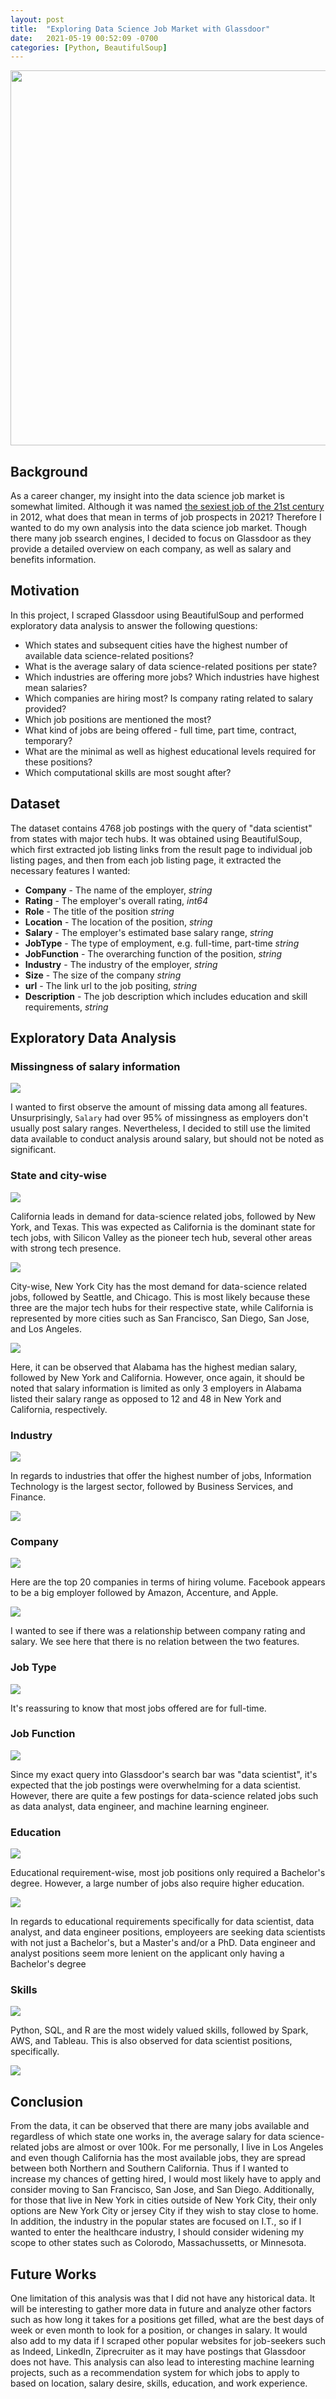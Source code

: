 ```yaml
---
layout: post
title:  "Exploring Data Science Job Market with Glassdoor"
date:   2021-05-19 00:52:09 -0700
categories: [Python, BeautifulSoup]
---
```


<img src="{{site.baseurl}}/images/glassdoor.jpeg?raw=true" width="600"/>

## Background
As a career changer, my insight into the data science job market is somewhat limited. Although it was named [the sexiest job of the 21st century](https://hbr.org/2012/10/data-scientist-the-sexiest-job-of-the-21st-century) in 2012, what does that mean in terms of job prospects in 2021? Therefore I wanted to do my own analysis into the data science job market. Though there many job ssearch engines, I decided to focus on Glassdoor as they provide a detailed overview on each company, as well as salary and benefits information.

## Motivation
In this project, I scraped Glassdoor using BeautifulSoup and performed exploratory data analysis to answer the following questions:
- Which states and subsequent cities have the highest number of available data science-related positions?
- What is the average salary of data science-related positions per state?
- Which industries are offering more jobs? Which industries have highest mean salaries?
- Which companies are hiring most? Is company rating related to salary provided?
- Which job positions are mentioned the most?
- What kind of jobs are being offered - full time, part time, contract, temporary?
- What are the minimal as well as highest educational levels required for these positions?
- Which computational skills are most sought after?

## Dataset
The dataset contains 4768 job postings with the query of "data scientist" from states with major tech hubs. It was obtained using BeautifulSoup, which first extracted job listing links from the result page to individual job listing pages, and then from each job listing page, it extracted the necessary features I wanted:

- **Company** - The name of the employer, _string_
- **Rating** - The employer's overall rating, _int64_
- **Role** - The title of the position _string_
- **Location** - The location of the position, _string_
- **Salary** - The employer's estimated base salary range, _string_
- **JobType** - The type of employment, e.g. full-time, part-time _string_
- **JobFunction** - The overarching function of the position, _string_
- **Industry** - The industry of the employer, _string_
- **Size** - The size of the company _string_ 
- **url** - The link url to the job positing, _string_
- **Description** - The job description which includes education and skill requirements, _string_

## Exploratory Data Analysis

### Missingness of salary information

<img src="{{site.baseurl}}/images/project5/missingness.png?raw=true"/>

I wanted to first observe the amount of missing data among all features. Unsurprisingly, `Salary` had over 95% of missingness as employers don't usually post salary ranges. Nevertheless, I decided to still use the limited data available to conduct analysis around salary, but should not be noted as significant. 

### State and city-wise

<img src="{{site.baseurl}}/images/project5/jobs_by_state.png?raw=true"/>

California leads in demand for data-science related jobs, followed by New York, and Texas. This was expected as California is the dominant state for tech jobs, with Silicon Valley as the pioneer tech hub, several other areas with strong tech presence.

<img src="{{site.baseurl}}/images/project5/jobs_by_city.png?raw=true"/>

City-wise, New York City has the most demand for data-science related jobs, followed by Seattle, and Chicago. This is most likely because these three are the major tech hubs for their respective state, while California is represented by more cities such as San Francisco, San Diego, San Jose, and Los Angeles. 

<img src="{{site.baseurl}}/images/project2/median_salary_by_state.png?raw=true"/>

Here, it can be observed that Alabama has the highest median salary, followed by New York and California. However, once again, it should be noted that salary information is limited as only 3 employers in Alabama listed their salary range as opposed to 12 and 48 in New York and California, respectively.

### Industry

<img src="{{site.baseurl}}/images/project5/jobs_by_industry.png?raw=true"/>

In regards to industries that offer the highest number of jobs, Information Technology is the largest sector, followed by Business Services, and Finance. 

<img src="{{site.baseurl}}/images/project5/median_salary_by_industry.png?raw=true"/>

### Company

<img src="{{site.baseurl}}/images/project5/jobs_by_company.png?raw=true"/>

Here are the top 20 companies in terms of hiring volume. Facebook appears to be a big employer followed by Amazon, Accenture, and Apple.


<img src="{{site.baseurl}}/images/project5/rating_salary.png?raw=true"/>

I wanted to see if there was a relationship between company rating and salary. We see here that there is no relation between the two features.


### Job Type

<img src="{{site.baseurl}}/images/project5/jobs_by_type.png?raw=true"/>

It's reassuring to know that most jobs offered are for full-time.

### Job Function

<img src="{{site.baseurl}}/images/project2/jobs_by_function.png?raw=true"/>

Since my exact query into Glassdoor's search bar was "data scientist", it's expected that the job postings were overwhelming for a data scientist. However, there are quite a few postings for data-science related jobs such as data analyst, data engineer, and machine learning engineer.

### Education

<img src="{{site.baseurl}}/images/project5/education.png?raw=true"/>

Educational requirement-wise, most job positions only required a Bachelor's degree. However, a large number of jobs also require higher education.

<img src="{{site.baseurl}}/images/project5/edu_by_function.png?raw=true"/>

In regards to educational requirements specifically for data scientist, data analyst, and data engineer positions, employeers are seeking data scientists with not just a Bachelor's, but a Master's and/or a PhD. Data engineer and analyst positions seem more lenient on the applicant only having a Bachelor's degree

### Skills

<img src="{{site.baseurl}}/images/project5/skills.png?raw=true"/>

Python, SQL, and R are the most widely valued skills, followed by Spark, AWS, and Tableau. This is also observed for data scientist positions, specifically.

<img src="{{site.baseurl}}/images/project5/ds_skills.png?raw=true"/>


## Conclusion
From the data, it can be observed that there are many jobs available and regardless of which state one works in, the average salary for data science-related jobs are almost or over 100k. For me personally, I live in Los Angeles  and even though California has the most available jobs, they are spread between both Northern and Southern California. Thus if I wanted to increase my chances of getting hired, I would most likely have to apply and consider moving to San Francisco, San Jose, and San Diego. Additionally, for those that live in New York in cities outside of New York City, their only options are New York City or jersey City if they wish to stay close to home. 
In addition, the industry in the popular states are focused on I.T., so if I wanted to enter the healthcare industry, I should consider widening my scope to other states such as Colorodo, Massachussetts, or Minnesota. 

## Future Works
One limitation of this analysis was that I did not have any historical data. It will be interesting to gather more data in future and analyze other factors such as how long it takes for a positions get filled, what are the best days of week or even month to look for a position, or changes in salary. 
It would also add to my data if I scraped other popular websites for job-seekers such as Indeed, LinkedIn, Ziprecruiter as it may have postings that Glassdoor does not have. 
This analysis can also lead to interesting machine learning projects, such as a recommendation system for which jobs to apply to based on location, salary desire, skills, education, and work experience.
